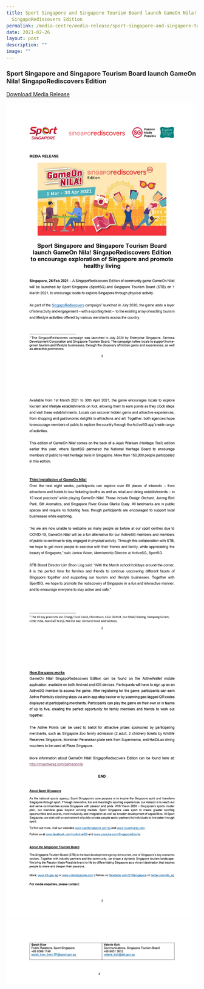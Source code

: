 ```yaml
---
title: Sport Singapore and Singapore Tourism Board launch GameOn Nila!
  SingapoRediscovers Edition
permalink: /media-centre/media-release/sport-singapore-and-singapore-tourism-board-launch-gameon-nila/
date: 2021-02-26
layout: post
description: ""
image: ""
---
```

### **Sport Singapore and Singapore Tourism Board launch GameOn Nila! SingapoRediscovers Edition**

[Download Media Release](/files/Media%20Centre/Media%20Release/2021/February/Media%20Release%20-%20GON%20SingapoRediscovers%20Edition%20copy.pdf)

![](/images/Media%20Centre/Media%20Release/2021/February/Media%20Release%20-%20GON%20SingapoRediscovers%20Edition%20copy_pages-to-jpg-0001.jpeg)
![](/images/Media%20Centre/Media%20Release/2021/February/Media%20Release%20-%20GON%20SingapoRediscovers%20Edition%20copy_pages-to-jpg-0002.jpeg)
![](/images/Media%20Centre/Media%20Release/2021/February/Media%20Release%20-%20GON%20SingapoRediscovers%20Edition%20copy_pages-to-jpg-0003.jpeg)
![](/images/Media%20Centre/Media%20Release/2021/February/Media-Release---GON-SingapoRediscovers-Edition-copy_pages-to-jpg-0004_.jpeg)
